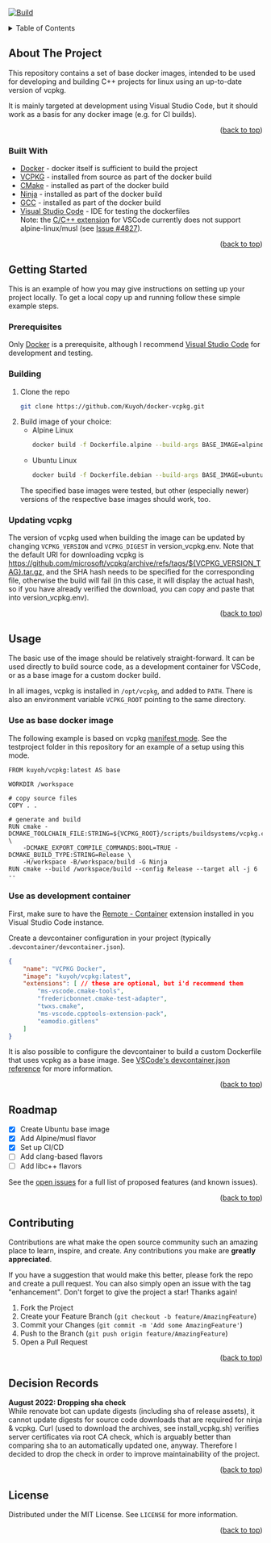 <div id="top"></div>

[![Build](https://github.com/Kuyoh/docker-vcpkg/actions/workflows/main.yml/badge.svg)](https://github.com/Kuyoh/docker-vcpkg/actions/workflows/main.yml)

<!-- TABLE OF CONTENTS -->
<details>
  <summary>Table of Contents</summary>
  <ol>
    <li>
      <a href="#about-the-project">About The Project</a>
      <ul>
        <li><a href="#built-with">Built With</a></li>
      </ul>
    </li>
    <li>
      <a href="#getting-started">Getting Started</a>
      <ul>
        <li><a href="#prerequisites">Prerequisites</a></li>
        <li><a href="#building">Building</a></li>
        <li><a href="#updating-vcpkg">Updating vcpkg</a></li>
      </ul>
    </li>
    <li>
      <a href="#usage">Usage</a>
      <ul>
        <li><a href="#use-as-base-docker-image">Use as base docker image</a></li>
        <li><a href="#use-as-development-container">Use as development container</a></li>
      </ul>
    </li>
    <li><a href="#roadmap">Roadmap</a></li>
    <li><a href="#contributing">Contributing</a></li>
    <li><a href="#decision-records">Decision Records</a></li>
    <li><a href="#license">License</a></li>
  </ol>
</details>

<!-- ABOUT THE PROJECT -->
## About The Project

This repository contains a set of base docker images, intended to be used for developing and building C++ projects for linux using an up-to-date version of vcpkg.

It is mainly targeted at development using Visual Studio Code, but it should work as a basis for any docker image (e.g. for CI builds).

<p align="right">(<a href="#top">back to top</a>)</p>


### Built With

* [Docker](https://www.docker.com) - docker itself is sufficient to build the project
* [VCPKG](https://vcpkg.io/en/index.html) - installed from source as part of the docker build
* [CMake](https://cmake.org) - installed as part of the docker build
* [Ninja](https://ninja-build.org) - installed as part of the docker build
* [GCC](https://gcc.gnu.org) - installed as part of the docker build
* [Visual Studio Code](https://code.visualstudio.com) - IDE for testing the dockerfiles  
  Note: the [C/C++ extension](https://marketplace.visualstudio.com/items?itemName=ms-vscode.cpptools) for VSCode currently does not support alpine-linux/musl (see [Issue #4827](https://github.com/microsoft/vscode-cpptools/issues/4827)).

<p align="right">(<a href="#top">back to top</a>)</p>



<!-- GETTING STARTED -->
## Getting Started

This is an example of how you may give instructions on setting up your project locally.
To get a local copy up and running follow these simple example steps.

### Prerequisites

Only [Docker](https://www.docker.com) is a prerequisite, although I recommend [Visual Studio Code](https://code.visualstudio.com) for development and testing.

### Building

1. Clone the repo
   ```sh
   git clone https://github.com/Kuyoh/docker-vcpkg.git
   ```
2. Build image of your choice:
     - Alpine Linux
       ```sh
       docker build -f Dockerfile.alpine --build-args BASE_IMAGE=alpine:3.15 -t vcpkg:latest-alpine3.15 .
       ```
     - Ubuntu Linux
       ```sh
       docker build -f Dockerfile.debian --build-args BASE_IMAGE=ubuntu:22.04 -t vcpkg:latest-ubuntu22.04 .
       ```
      The specified base images were tested, but other (especially newer) versions of the respective base images should work, too.


### Updating vcpkg

The version of vcpkg used when building the image can be updated by changing `VCPKG_VERSION` and `VCPKG_DIGEST` in version_vcpkg.env.
Note that the default URI for downloading vcpkg is https://github.com/microsoft/vcpkg/archive/refs/tags/${VCPKG_VERSION_TAG}.tar.gz, and the SHA hash needs to be specified for the corresponding file, otherwise the build will fail (in this case, it will display the actual hash, so if you have already verified the download, you can copy and paste that into version_vcpkg.env).


<p align="right">(<a href="#top">back to top</a>)</p>


<!-- USAGE EXAMPLES -->
## Usage

The basic use of the image should be relatively straight-forward. It can be used directly to build source code, as a development container for VSCode, or as a base image for a custom docker build.

In all images, vcpkg is installed in `/opt/vcpkg`, and added to `PATH`. There is also an environment variable `VCPKG_ROOT` pointing to the same directory.

### Use as base docker image

The following example is based on vcpkg [manifest mode](https://vcpkg.io/en/docs/users/manifests.html). See the testproject folder in this repository for an example of a setup using this mode.
```docker
FROM kuyoh/vcpkg:latest AS base

WORKDIR /workspace

# copy source files
COPY . .

# generate and build
RUN cmake -DCMAKE_TOOLCHAIN_FILE:STRING=${VCPKG_ROOT}/scripts/buildsystems/vcpkg.cmake \
    -DCMAKE_EXPORT_COMPILE_COMMANDS:BOOL=TRUE -DCMAKE_BUILD_TYPE:STRING=Release \
    -H/workspace -B/workspace/build -G Ninja
RUN cmake --build /workspace/build --config Release --target all -j 6 --
```


### Use as development container

First, make sure to have the [Remote - Container](https://marketplace.visualstudio.com/items?itemName=ms-vscode-remote.remote-containers) extension installed in you Visual Studio Code instance.

Create a devcontainer configuration in your project (typically `.devcontainer/devcontainer.json`).
```json
{
	"name": "VCPKG Docker",
	"image": "kuyoh/vcpkg:latest",
	"extensions": [ // these are optional, but i'd recommend them
		"ms-vscode.cmake-tools",
		"fredericbonnet.cmake-test-adapter",
		"twxs.cmake",
		"ms-vscode.cpptools-extension-pack",
		"eamodio.gitlens"
	]
}
```

It is also possible to configure the devcontainer to build a custom Dockerfile that uses vcpkg as a base image.
See [VSCode's devcontainer.json reference](https://code.visualstudio.com/docs/remote/devcontainerjson-reference) for more information.

<p align="right">(<a href="#top">back to top</a>)</p>



<!-- ROADMAP -->
## Roadmap

- [x] Create Ubuntu base image
- [x] Add Alpine/musl flavor
- [x] Set up CI/CD
- [ ] Add clang-based flavors
- [ ] Add libc++ flavors

See the [open issues](https://github.com/Kuyoh/docker-vcpkg/issues) for a full list of proposed features (and known issues).

<p align="right">(<a href="#top">back to top</a>)</p>



<!-- CONTRIBUTING -->
## Contributing

Contributions are what make the open source community such an amazing place to learn, inspire, and create. Any contributions you make are **greatly appreciated**.

If you have a suggestion that would make this better, please fork the repo and create a pull request. You can also simply open an issue with the tag "enhancement".
Don't forget to give the project a star! Thanks again!

1. Fork the Project
2. Create your Feature Branch (`git checkout -b feature/AmazingFeature`)
3. Commit your Changes (`git commit -m 'Add some AmazingFeature'`)
4. Push to the Branch (`git push origin feature/AmazingFeature`)
5. Open a Pull Request

<p align="right">(<a href="#top">back to top</a>)</p>



<!-- DECISION RECORDS -->
## Decision Records

**August 2022: Dropping sha check**<br/>
While renovate bot can update digests (including sha of release assets), it cannot update digests for source code downloads that are required for ninja & vcpkg.
Curl (used to download the archives, see install_vcpkg.sh) verifies server certificates via root CA check, which is arguably better than comparing sha to an automatically updated one, anyway.
Therefore I decided to drop the check in order to improve maintainability of the project.


<p align="right">(<a href="#top">back to top</a>)</p>


<!-- LICENSE -->
## License

Distributed under the MIT License. See `LICENSE` for more information.

<p align="right">(<a href="#top">back to top</a>)</p>


